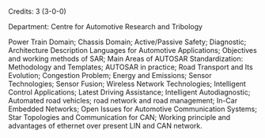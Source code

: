 Credits: 3 (3-0-0)

Department: Centre for Automotive Research and Tribology

Power Train Domain; Chassis Domain; Active/Passive Safety; Diagnostic; Architecture Description Languages for Automotive Applications; Objectives and working methods of SAR; Main Areas of AUTOSAR Standardization: Methodology and Templates; AUTOSAR in practice; Road Transport and Its Evolution; Congestion Problem; Energy and Emissions; Sensor Technologies; Sensor Fusion; Wireless Network Technologies; Intelligent Control Applications; Latest Driving Assistance; Intelligent Autodiagnostic; Automated road vehicles; road network and road management; In-Car Embedded Networks; Open Issues for Automotive Communication Systems; Star Topologies and Communication for CAN; Working principle and advantages of ethernet over present LIN and CAN network.